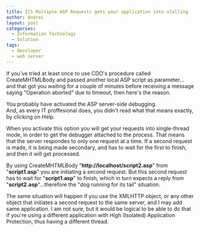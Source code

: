 ```yaml
---
title: IIS Multiple ASP Requests gets your application into stalling
author: Andrei
layout: post
categories:
  - Information Technology
  - Solution
tags:
  - developer
  - web server
---
```

If you've tried at least once to use CDO's procedure called CreateMHTMLBody and passed another local ASP script as parameter… and that got you waiting for a couple of minutes before receiving a message saying "Operation aborted" due to timeout, then here's the reason.

You probably have activated the ASP server-side debugging.  
And, as every IT proffesional does, you didn't read what that means exactly, by clicking on Help.

When you activate this option you will get your requests into single-thread mode, in order to get the debugger attached to the process. That means that the server respondes to only one request at a time. If a second request is made, it is being made secondary, and has to wait for the first to finish, and then it will get processed.

By using CreateMHTMLBody "**http://localhost/script2.asp**" from "**script1.asp**" you are initiating a second request. But this second request has to wait for "**script1.asp**" to finish, which in turn expects a reply from "**script2.asp**"…therefore the "dog running for its tail" situation.

The same situation will happen if you use the XMLHTTP object, or any other object that initiates a second request to the same server, and I may add same application. I am not sure, but it would be logical to be able to do that if you're using a different application with High (Isolated) Application Protection, thus having a different thread.
